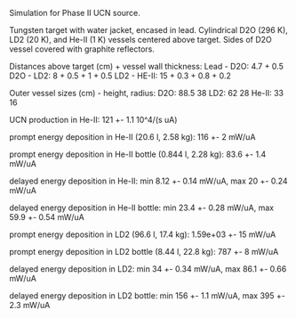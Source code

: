 Simulation for Phase II UCN source.

Tungsten target with water jacket, encased in lead.
Cylindrical D2O (296 K), LD2 (20 K), and He-II (1 K) vessels centered above target.
Sides of D2O vessel covered with graphite reflectors.

Distances above target (cm) + vessel wall thickness:
Lead - D2O: 4.7 + 0.5
D2O - LD2: 8 + 0.5 + 1 + 0.5
LD2 - HE-II: 15 + 0.3 + 0.8 + 0.2

Outer vessel sizes (cm) - height, radius:
D2O: 88.5 38
LD2: 62 28
He-II: 33 16

UCN production in He-II:
121 +- 1.1 10^4/(s uA)

prompt energy deposition in He-II (20.6 l, 2.58 kg):
116 +- 2 mW/uA

prompt energy deposition in He-II bottle (0.844 l, 2.28 kg):
83.6 +- 1.4 mW/uA

delayed energy deposition in He-II:
min 8.12 +- 0.14 mW/uA, max 20 +- 0.24 mW/uA

delayed energy deposition in He-II bottle:
min 23.4 +- 0.28 mW/uA, max 59.9 +- 0.54 mW/uA

prompt energy deposition in LD2 (96.6 l, 17.4 kg):
1.59e+03 +- 15 mW/uA

prompt energy deposition in LD2 bottle (8.44 l, 22.8 kg):
787 +- 8 mW/uA

delayed energy deposition in LD2:
min 34 +- 0.34 mW/uA, max 86.1 +- 0.66 mW/uA

delayed energy deposition in LD2 bottle:
min 156 +- 1.1 mW/uA, max 395 +- 2.3 mW/uA

